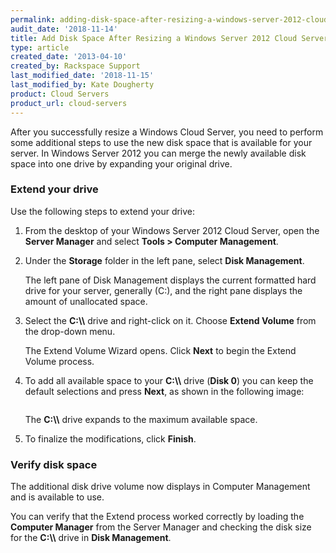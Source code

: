 ```yaml
---
permalink: adding-disk-space-after-resizing-a-windows-server-2012-cloud-server/
audit_date: '2018-11-14'
title: Add Disk Space After Resizing a Windows Server 2012 Cloud Server
type: article
created_date: '2013-04-10'
created_by: Rackspace Support
last_modified_date: '2018-11-15'
last_modified_by: Kate Dougherty
product: Cloud Servers
product_url: cloud-servers
---
```


After you successfully resize a Windows Cloud Server, you need to perform
some additional steps to use the new disk space that is
available for your server. In Windows Server 2012 you can merge the
newly available disk space into one drive by expanding your original
drive.

### Extend your drive

Use the following steps to extend your drive:

1. From the desktop of your Windows Server 2012 Cloud Server, open
the **Server Manager** and select **Tools > Computer Management**.

2. Under the **Storage** folder in the left pane, select **Disk
   Management**.

    The left pane of Disk Management displays the current formatted hard drive
    for your server, generally (C:), and the right pane displays the amount of
    unallocated space.

3. Select the **C:&#92;&#92;** drive and right-click on it. Choose **Extend
   Volume** from the drop-down menu.

    The Extend Volume Wizard opens. Click **Next** to begin the Extend Volume
    process.

4. To add all available space to your **C:&#92;&#92;** drive (**Disk 0**) you
   can keep the default selections and press **Next**, as shown in the
   following image:

    <img src="{% asset_path cloud-servers/adding-disk-space-after-resizing-a-windows-server-2012-cloud-server/extend_2.png %}" alt="" />

    The **C:&#92;&#92;** drive expands to the maximum available space.

5. To finalize the modifications, click **Finish**.

### Verify disk space

The additional disk drive volume now displays in Computer Management and is
available to use.

You can verify that the Extend process worked correctly by loading the
**Computer Manager** from the Server Manager and checking the disk size for
the **C:&#92;&#92;** drive in **Disk Management**.
